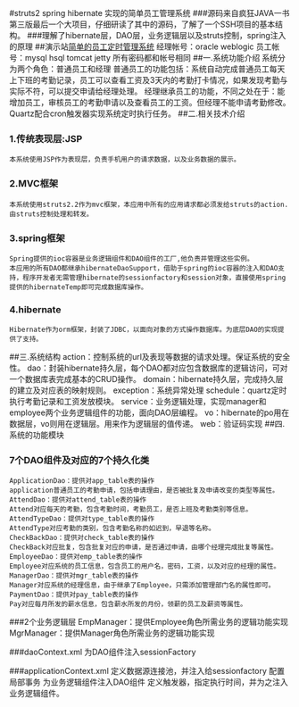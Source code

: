 #struts2 spring hibernate 实现的简单员工管理系统
###源码来自疯狂JAVA一书第三版最后一个大项目，仔细研读了其中的源码，了解了一个SSH项目的基本结构。
###理解了hibernate层，DAO层，业务逻辑层以及struts控制，spring注入的原理
##演示站[简单的员工定时管理系统](http://java.licyun.com/hrSystem/)
    经理帐号：oracle weblogic
    员工帐号：mysql hsql tomcat jetty
    所有密码都和帐号相同
##一.系统功能介绍
    系统分为两个角色：普通员工和经理
    普通员工的功能包括：系统自动完成普通员工每天上下班的考勤记录，员工可以查看工资及3天内的考勤打卡情况，如果发现考勤与实际不符，可以提交申请给经理处理。
    经理继承员工的功能，不同之处在于：能增加员工，审核员工的考勤申请以及查看员工的工资。但经理不能申请考勤修改。
    Quartz配合cron触发器实现系统定时执行任务。
##二.相关技术介绍
###  1.传统表现层:JSP
    本系统使用JSP作为表现层，负责手机用户的请求数据，以及业务数据的展示。
###  2.MVC框架
    本系统使用struts2.2作为mvc框架，本应用中所有的应用请求都必须发给struts的action.由struts控制处理和转发。
###  3.spring框架
    Spring提供的ioc容器是业务逻辑组件和DAO组件的工厂,他负责并管理这些实例。
    本应用的所有DAO都继承hibernateDaoSupport，借助于spring的ioc容器的注入和DAO支持，程序开发者无需管理hibernate的sessionfactory和session对象，直接使用spring提供的hibernateTemp即可完成数据库操作。
###  4.hibernate
    Hibernate作为orm框架，封装了JDBC，以面向对象的方式操作数据库。为底层DAO的实现提供了支持。
##三.系统结构
    action：控制系统的url及表现等数据的请求处理。保证系统的安全性。
    dao：封装hibernate持久层，每个DAO都对应包含数据库的逻辑访问，可对一个数据库表完成基本的CRUD操作。
    domain：hibernate持久层，完成持久层的建立及对应表的映射规则。
    exception：系统异常处理
    schedule：quartz定时执行考勤记录和工资发放模块。
    service：业务逻辑处理，实现manager和employee两个业务逻辑组件的功能，面向DAO层编程。
    vo：hibernate的po用在数据层，vo则用在逻辑层。用来作为逻辑层的值传递。
    web：验证码实现
##四.系统的功能模块
###  7个DAO组件及对应的7个持久化类
    ApplicationDao：提供对app_table表的操作
    application普通员工的考勤申请，包括申请理由，是否被批复及申请改变的类型等属性。
    AttendDao：提供对attend_table表的操作
    Attend对应每天的考勤，包含考勤时间，考勤员工，是否上班及考勤类别等信息。
    AttendTypeDao：提供对type_table表的操作
    AttendType对应考勤的类别，包含考勤名称的如迟到，早退等名称。
    CheckBackDao：提供对check_table表的操作
    CheckBack对应批复，包含批复对应的申请，是否通过申请，由哪个经理完成批复等属性。
    EmployeeDao：提供对emp_table表的操作
    Employee对应系统的员工信息，包含员工的用户名，密码，工资，以及对应的经理的属性。
    ManagerDao：提供对mgr_table表的操作
    Manager对应系统的经理信息，由于继承了Employee，只需添加管理部门名的属性即可。
    PaymentDao：提供对pay_table表的操作
    Pay对应每月所发的薪水信息，包含薪水所发的月份，领薪的员工及薪资等属性。
    
###2个业务逻辑层
    EmpManager：提供Employee角色所需业务的逻辑功能实现
    MgrManager：提供Manager角色所需业务的逻辑功能实现
    
###daoContext.xml
    为DAO组件注入sessionFactory

###applicationContext.xml
    定义数据源连接池，并注入给sessionfactory
    配置局部事务
    为业务逻辑组件注入DAO组件
    定义触发器，指定执行时间，并为之注入业务逻辑组件。
